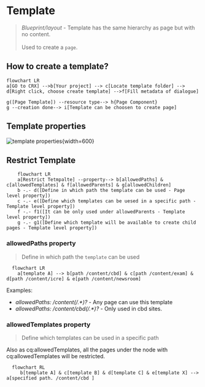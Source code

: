 # Template

> *Blueprint/layout* - Template has the same hierarchy as page but with no content. <br><br>
> Used to create a `page`.


## How to create a template?
```mermaid
flowchart LR
a[GO to CRX] -->b[Your project] --> c[Locate template folder] --> d[Right click, choose create template] -->f[Fill metadata of dialogue]

g([Page Template]) --resource type--> h{Page Component}
g --creation done--> i[Template can be choosen to create page] 
```

## Template properties
![template properties](/assets/img/aem/template-properties.png){width=600}

## Restrict Template
```mermaid
	flowchart LR
	a[Restrict Tetmpalte] --property--> b[allowedPaths] & c[allowedTemplates] & f[allowedParents] & g[allowedChildren]
	b -.- d([Define in which path the template can be used - Page level property])
	c -.- e([Define which templates can be uesed in a specific path - Template level property])
	f -.- f1([It can be only used under allowedParents - Template level property])
	g -.- g1([Define which template will be available to create child pages - Template level property])

```

### allowedPaths property
> Define in which path the `template` can be used
```mermaid
  flowchart LR
	a[template A] --> b[path /content/cbd] & c[path /content/exam] & d[path /content/icre] & e[path /content/newsroom] 
```

Examples:

- *allowedPaths: /content(/.\*)?*  - Any page can use this template
- *allowedPaths: /content/cbd(/.\*)?* - Only used in cbd sites.


### allowedTemplates property
> Define which templates can be used in a specific path <br>

<p class="call-out-1">Also as cq:allowedTemplates, all the pages under the node with cq:allowedTemplates will be restricted. </p>

```mermaid
  flowchart RL
	 b[template A] & c[template B] & d[template C] & e[template X] --> a[specified path. /content/cbd ] 
```
